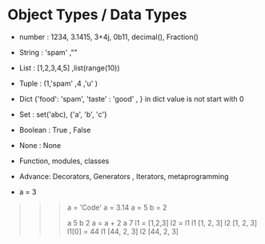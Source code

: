 # Object Types / Data Types

- number : 1234, 3.1415, 3+4j, 0b11, decimal(), Fraction()
- String : 'spam' ,""
- List : [1,2,3,4,5] ,list(range(10))
- Tuple : (1,'spam' ,4 ,'u' )
- Dict {'food': 'spam', 'taste' : 'good' , } in dict value is not start with 0

- Set : set('abc), {'a', 'b', 'c'}

- Boolean : True , False
- None : None
- Function, modules, classes

- Advance: Decorators, Generators , Iterators, metaprogramming 

- a = 3
>>> a = 'Code'
>>> a = 3.14
>>> a = 5
>>> b = 2
>>> 
>>> a
5
>>> b
2
>>> a = a + 2
>>> a
7
>>> l1 = [1,2,3]
>>> l2 = l1
>>> l1
[1, 2, 3]
>>> l2
[1, 2, 3]
>>> l1[0] = 44
>>> l1
[44, 2, 3]
>>> l2
[44, 2, 3]
>>> 